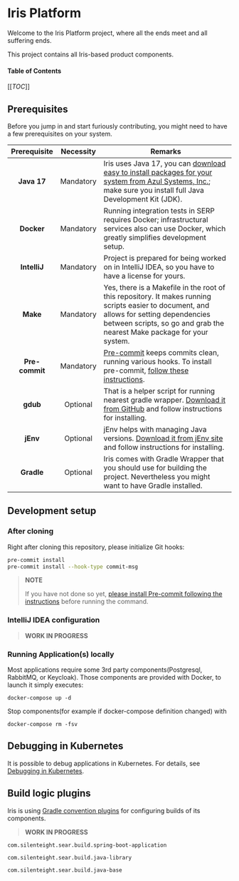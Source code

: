 # Iris Platform <!-- omit in toc -->

Welcome to the Iris Platform project, where all the ends meet and all suffering ends.

This project contains all Iris-based product components.

#### Table of Contents <!-- omit in toc -->

[[_TOC_]]

## Prerequisites

Before you jump in and start furiously contributing, you might need to have a few prerequisites on your system.

|  Prerequisite  | Necessity | Remarks                                                                                                                                                                                                                                               |
|:--------------:|:---------:|-------------------------------------------------------------------------------------------------------------------------------------------------------------------------------------------------------------------------------------------------------|
|  **Java 17**   | Mandatory | Iris uses Java 17, you can  [download easy to install packages for your system from Azul Systems, Inc.](https://www.azul.com/downloads/zulu-community/?&version=java-17-lts#download-openjdk); make sure you install full Java Development Kit (JDK). |
|   **Docker**   | Mandatory | Running integration tests in SERP requires Docker; infrastructural services also can use Docker, which greatly simplifies development setup.                                                                                                          |
|  **IntelliJ**  | Mandatory | Project is prepared for being worked on in IntelliJ IDEA, so you have to have a license for yours.                                                                                                                                                    |
|    **Make**    | Mandatory | Yes, there is a Makefile in the root of this repository. It makes running scripts easier to document, and allows for setting dependencies between scripts, so go and grab the nearest Make package for your system.                                   |
| **Pre-commit** | Mandatory | [Pre-commit](https://pre-commit.com) keeps commits clean, running various hooks. To install pre-commit, [follow these instructions](docs/development/installing-pre-commit.md).                                                                       |
|    **gdub**    | Optional  | That is a helper script for running nearest gradle wrapper. [Download it from GitHub](https://github.com/dougborg/gdub) and follow instructions for installing.                                                                                       |
|    **jEnv**    | Optional  | jEnv helps with managing Java versions. [Download it from jEnv site](https://www.jenv.be/) and follow instructions for installing.                                                                                                                    |  
|   **Gradle**   | Optional  | Iris comes with Gradle Wrapper that you should use for building the project. Nevertheless you might want to have Gradle installed.                                                                                                                    |

## Development setup

### After cloning

Right after cloning this repository, please initialize Git hooks:

```bash
pre-commit install
pre-commit install --hook-type commit-msg
```

> **NOTE**
>
> If you have not done so yet, [please install Pre-commit following the instructions](docs/development/installing-pre-commit.md)
> before running the command.

### IntelliJ IDEA configuration

> **WORK IN PROGRESS**

### Running Application(s) locally
Most applications require some 3rd party components(Postgresql, RabbitMQ, or Keycloak).
Those components are provided with Docker, to launch it simply executes:
```
docker-compose up -d
```
Stop components(for example if docker-compose definition changed) with
```
docker-compose rm -fsv
```

## Debugging in Kubernetes

It is possible to debug applications in Kubernetes. For details, see [Debugging in Kubernetes](docs/development/debugging-in-kubernetes.md).

## Build logic plugins

Iris is using [Gradle convention plugins](https://docs.gradle.org/current/userguide/sharing_build_logic_between_subprojects.html) for configuring builds of its components.

> **WORK IN PROGRESS**

`com.silenteight.sear.build.spring-boot-application`

`com.silenteight.sear.build.java-library`

`com.silenteight.sear.build.java-base`
